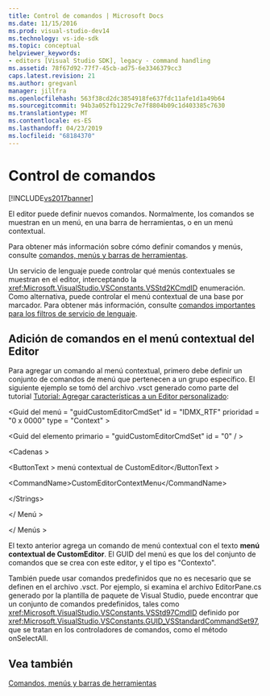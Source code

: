 ```yaml
---
title: Control de comandos | Microsoft Docs
ms.date: 11/15/2016
ms.prod: visual-studio-dev14
ms.technology: vs-ide-sdk
ms.topic: conceptual
helpviewer_keywords:
- editors [Visual Studio SDK], legacy - command handling
ms.assetid: 78f67d92-77f7-45cb-ad75-6e3346379cc3
caps.latest.revision: 21
ms.author: gregvanl
manager: jillfra
ms.openlocfilehash: 563f38cd2dc3854918fe637fdc11afe1d1a49b64
ms.sourcegitcommit: 94b3a052fb1229c7e7f8804b09c1d403385c7630
ms.translationtype: MT
ms.contentlocale: es-ES
ms.lasthandoff: 04/23/2019
ms.locfileid: "68184370"
---
```

# <a name="command-handling"></a>Control de comandos
[!INCLUDE[vs2017banner](../includes/vs2017banner.md)]

El editor puede definir nuevos comandos. Normalmente, los comandos se muestran en un menú, en una barra de herramientas, o en un menú contextual.  
  
 Para obtener más información sobre cómo definir comandos y menús, consulte [comandos, menús y barras de herramientas](../extensibility/internals/commands-menus-and-toolbars.md).  
  
 Un servicio de lenguaje puede controlar qué menús contextuales se muestran en el editor, interceptando la <xref:Microsoft.VisualStudio.VSConstants.VSStd2KCmdID> enumeración. Como alternativa, puede controlar el menú contextual de una base por marcador. Para obtener más información, consulte [comandos importantes para los filtros de servicio de lenguaje](../extensibility/internals/important-commands-for-language-service-filters.md).  
  
## <a name="adding-commands-to-the-editor-context-menu"></a>Adición de comandos en el menú contextual del Editor  
 Para agregar un comando al menú contextual, primero debe definir un conjunto de comandos de menú que pertenecen a un grupo específico. El siguiente ejemplo se tomó del archivo .vsct generado como parte del tutorial [Tutorial: Agregar características a un Editor personalizado](../extensibility/walkthrough-adding-features-to-a-custom-editor.md):  
  
 \<Guid del menú = "guidCustomEditorCmdSet" id = "IDMX_RTF" prioridad = "0 x 0000" type = "Context" >  
  
 \<Guid del elemento primario = "guidCustomEditorCmdSet" id = "0" / >  
  
 \<Cadenas >  
  
 \<ButtonText > menú contextual de CustomEditor\</ButtonText >  
  
 \<CommandName>CustomEditorContextMenu\</CommandName>  
  
 \</Strings>  
  
 \</ Menú >  
  
 \</ Menús >  
  
 El texto anterior agrega un comando de menú contextual con el texto **menú contextual de CustomEditor**. El GUID del menú es que los del conjunto de comandos que se crea con este editor, y el tipo es "Contexto".  
  
 También puede usar comandos predefinidos que no es necesario que se definen en el archivo .vsct. Por ejemplo, si examina el archivo EditorPane.cs generado por la plantilla de paquete de Visual Studio, puede encontrar que un conjunto de comandos predefinidos, tales como <xref:Microsoft.VisualStudio.VSConstants.VSStd97CmdID> definido por <xref:Microsoft.VisualStudio.VSConstants.GUID_VSStandardCommandSet97>, que se tratan en los controladores de comandos, como el método onSelectAll.  
  
## <a name="see-also"></a>Vea también  
 [Comandos, menús y barras de herramientas](../extensibility/internals/commands-menus-and-toolbars.md)
